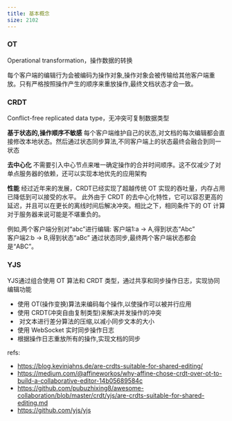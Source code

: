 ```yaml
---
title: 基本概念
size: 2102
---
```

### OT
Operational transformation，操作数据的转换

每个客户端的编辑行为会被编码为操作对象,操作对象会被传输给其他客户端重放。只有严格按照操作产生的顺序来重放操作,最终文档状态才会一致。

### CRDT
Conflict-free replicated data type，无冲突可复制数据类型

**基于状态的,操作顺序不敏感**
每个客户端维护自己的状态,对文档的每次编辑都会直接修改本地状态。然后通过状态同步算法,不同客户端上的状态最终会融合到同一状态

**去中心化**
不需要引入中心节点来唯一确定操作的合并时间顺序。这不仅减少了对单点服务器的依赖，还可以实现本地优先的应用架构

**性能**
经过近年来的发展，CRDT已经实现了超越传统 OT 实现的吞吐量，内存占用已降低到可以接受的水平。
此外由于 CRDT 的去中心化特性，它可以容忍更高的延迟，并且可以在更长的离线时间后解决冲突。相比之下，相同条件下的 OT 计算对于服务器来说可能是不堪重负的。

例如,两个客户端分别对“abc”进行编辑:
客户端1:a -> A,得到状态“Abc”  
客户端2:b -> B,得到状态“aBc”
通过状态同步,最终两个客户端状态都会是“ABC”。


### YJS
YJS通过组合使用 OT 算法和 CRDT 类型，通过共享和同步操作日志，实现协同编辑功能

- 使用 OT(操作变换)算法来编码每个操作,以使操作可以被并行应用
- 使用 CRDT(冲突自由复制类型)来解决并发操作的冲突
-  对文本进行差分算法的压缩,以减小同步文本的大小
- 使用 WebSocket 实时同步操作日志
- 根据操作日志重放所有的操作,实现文档的同步


refs:
- https://blog.kevinjahns.de/are-crdts-suitable-for-shared-editing/
- https://medium.com/@affineworkos/why-affine-chose-crdt-over-ot-to-build-a-collaborative-editor-14b05689584c
- https://github.com/pubuzhixing8/awesome-collaboration/blob/master/crdt/yjs/are-crdts-suitable-for-shared-editing.md
- https://github.com/yjs/yjs
